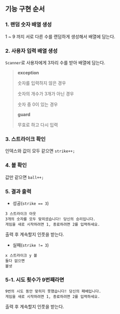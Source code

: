 ## 기능 구현 순서

### 1. 랜덤 숫자 배열 생성
 1 ~ 9 까지 서로 다른 수를 랜덤하게 생성해서 배열에 담는다. 
 
### 2. 사용자 입력 배열 생성
 `Scanner`로 사용자에게 3자리 수를 받아 배열에 담는다. 
>**exception**
> 
>숫자를 입력하지 않은 경우
> 
> 숫자의 개수가 3개가 아닌 경우
> 
> 숫자 중 0이 있는 경우
> 
> **guard**
> 
> 무효로 하고 다시 입력

### 3. 스트라이크 확인

인덱스와 값이 모두 같으면 `strike++;`

### 4. 볼 확인

값만 같으면 `ball++;`

### 5. 결과 출력
* 성공(`strike == 3`)

```
3 스트라이크 아웃
3개의 숫자를 모두 맞히셨습니다! 당신의 승리입니다.
게임을 새로 시작하려면 1, 종료하려면 2를 입력하세요.
```
출력 후 계속할지 인풋을 받는다. 

* 실패(`strike != 3`)

```
x 스트라이크 y 볼
둘다 없으면 
볼넷
```

### 5-1. 시도 횟수가 9번째라면 
```aidl
9번의 시도 동안 맞히지 못했습니다! 당신의 패배입니다.
게임을 새로 시작하려면 1, 종료하려면 2를 입력하세요. 
```
출력 후 계속할지 인풋을 받는다. 